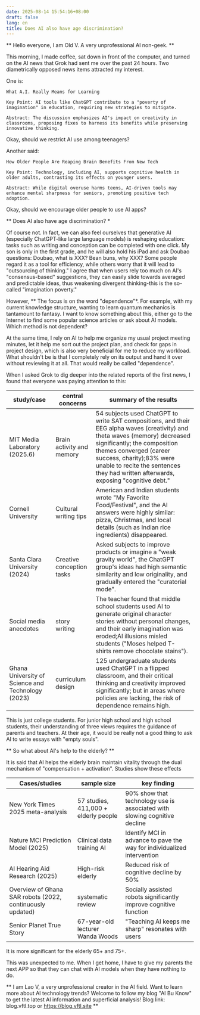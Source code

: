 ```yaml
---
date: 2025-08-14 15:54:16+08:00
draft: false
lang: en
title: Does AI also have age discrimination?
---
```



** Hello everyone, I am Old V. A very unprofessional AI non-geek. **

This morning, I made coffee, sat down in front of the computer, and turned on the AI news that Grok had sent me over the past 24 hours. Two diametrically opposed news items attracted my interest.

One is:

```
What A.I. Really Means for Learning

Key Point: AI tools like ChatGPT contribute to a "poverty of imagination" in education, requiring new strategies to mitigate.

Abstract: The discussion emphasizes AI's impact on creativity in classrooms, proposing fixes to harness its benefits while preserving innovative thinking.
```

Okay, should we restrict AI use among teenagers?

Another said:
```
How Older People Are Reaping Brain Benefits From New Tech

Key Point: Technology, including AI, supports cognitive health in older adults, contrasting its effects on younger users.

Abstract: While digital overuse harms teens, AI-driven tools may enhance mental sharpness for seniors, promoting positive tech adoption.
```

Okay, should we encourage older people to use AI apps?

** Does AI also have age discrimination? *

Of course not. In fact, we can also feel ourselves that generative AI (especially ChatGPT-like large language models) is reshaping education: tasks such as writing and conception can be completed with one click. My son is only in the first grade, and he will also hold his iPad and ask Doubao questions: Doubao, what is XXX? Bean buns, why XXX? Some people regard it as a tool for efficiency, while others worry that it will lead to "outsourcing of thinking." I agree that when users rely too much on AI's "consensus-based" suggestions, they can easily slide towards averaged and predictable ideas, thus weakening divergent thinking-this is the so-called "imagination poverty."

However, ** The focus is on the word "dependence"*. For example, with my current knowledge structure, wanting to learn quantum mechanics is tantamount to fantasy. I want to know something about this, either go to the Internet to find some popular science articles or ask about AI models. Which method is not dependent?

At the same time, I rely on AI to help me organize my usual project meeting minutes, let it help me sort out the project plan, and check for gaps in project design, which is also very beneficial for me to reduce my workload. What shouldn't be is that I completely rely on its output and hand it over without reviewing it at all. That would really be called "dependence".

When I asked Grok to dig deeper into the related reports of the first news, I found that everyone was paying attention to this:

| study/case             | central concerns    | summary of the results                                                                                            |
| ----------------- | ------- | ----------------------------------------------------------------------------------------------- |
| MIT Media Laboratory (2025.6)| Brain activity and memory| 54 subjects used ChatGPT to write SAT compositions, and their EEG alpha waves (creativity) and theta waves (memory) decreased significantly; the composition themes converged (career success, charity);83% were unable to recite the sentences they had written afterwards, exposing "cognitive debt." |
| Cornell University             | Cultural writing tips| American and Indian students wrote "My Favorite Food/Festival", and the AI answers were highly similar: pizza, Christmas, and local details (such as Indian rice ingredients) disappeared.                                              |
| Santa Clara University (2024)     | Creative conception tasks| Asked subjects to improve products or imagine a "weak gravity world", the ChatGPT group's ideas had high semantic similarity and low originality, and gradually entered the "curatorial mode".                                          |
| Social media anecdotes              | story writing    | The teacher found that middle school students used AI to generate original character stories without personal changes, and their early imagination was eroded;AI illusions misled students ("Moses helped T-shirts remove chocolate stains").                                 |
| Ghana University of Science and Technology (2023)      | curriculum design    | 125 undergraduate students used ChatGPT in a flipped classroom, and their critical thinking and creativity improved significantly; but in areas where policies are lacking, the risk of dependence remains high.                                        |

This is just college students. For junior high school and high school students, their understanding of three views requires the guidance of parents and teachers. At their age, it would be really not a good thing to ask AI to write essays with "empty souls".

** So what about AI's help to the elderly? **

It is said that AI helps the elderly brain maintain vitality through the dual mechanism of "compensation + activation". Studies show these effects

| Cases/studies                   | sample size               | key finding                |
| ----------------------- | ------------------ | ------------------- |
| New York Times 2025 meta-analysis         | 57 studies, 411,000 + elderly people| 90% show that technology use is associated with slowing cognitive decline|
| Nature MCI Prediction Model (2025)| Clinical data training AI          | Identify MCI in advance to pave the way for individualized intervention   |
| AI Hearing Aid Research (2025)          | High-risk elderly              | Reduced risk of cognitive decline by 50%        |
| Overview of Ghana SAR robots (2022, continuously updated)| systematic review               | Socially assisted robots significantly improve cognitive function     |
| Senior Planet True Story      | 67-year-old lecturer Wanda Woods| "Teaching AI keeps me sharp" resonates with users|



It is more significant for the elderly 65+ and 75+.

This was unexpected to me. When I get home, I have to give my parents the next APP so that they can chat with AI models when they have nothing to do.

** I am Lao V, a very unprofessional creator in the AI field. Want to learn more about AI technology trends? Welcome to follow my blog "AI Bu Know" to get the latest AI information and superficial analysis! Blog link: blog.vftl.top or https://blog.vftl.site **
